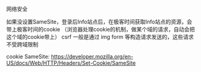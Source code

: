 网络安全

如果没设置SameSite，登录后Info站点后，在极客时间获取Info站点的资源，会带上极客时间的cookie
（浏览器处理cookie的机制，做某个域的请求，自动会把这个域的cookie带上） csrf 一般是通过 img form 等构造请求发送的，这些请求不受跨域限制

cookie SameSite:
https://developer.mozilla.org/en-US/docs/Web/HTTP/Headers/Set-Cookie/SameSite